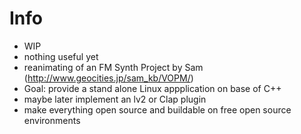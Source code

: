 # Info
- WIP
- nothing useful yet
- reanimating of an FM Synth Project by Sam (http://www.geocities.jp/sam_kb/VOPM/)
- Goal: provide a stand alone Linux appplication on base of C++
- maybe later implement an lv2 or Clap plugin
- make everything open source and buildable on free open source environments

